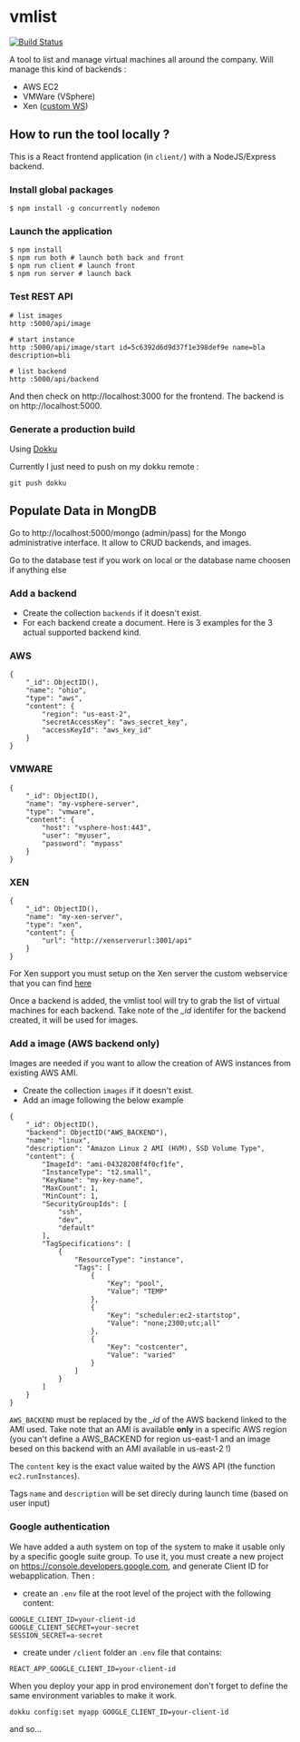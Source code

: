# vmlist

[![Build Status](https://travis-ci.org/gbandsmith/vmlist.svg?branch=master)](https://travis-ci.org/gbandsmith/vmlist)

A tool to list and manage virtual machines all around the company. Will manage this kind of backends :

* AWS EC2
* VMWare (VSphere)
* Xen ([custom WS](https://github.com/gbandsmith/xenrestapi))


## How to run the tool locally ?

This is a React frontend application (in ``client/``) with a NodeJS/Express backend.

### Install global packages

```
$ npm install -g concurrently nodemon
```

### Launch the application
```
$ npm install
$ npm run both # launch both back and front
$ npm run client # launch front
$ npm run server # launch back
```

### Test REST API

```
# list images
http :5000/api/image

# start instance
http :5000/api/image/start id=5c6392d6d9d37f1e398def9e name=bla description=bli

# list backend
http :5000/api/backend

```

And then check on http://localhost:3000 for the frontend. The backend is on http://localhost:5000.

### Generate a production build

Using [Dokku](https://github.com/dokku/dokku)

Currently I just need to push on my dokku remote :

```
git push dokku
```

## Populate Data in MongDB

Go to http://localhost:5000/mongo (admin/pass) for the Mongo administrative interface.
It allow to CRUD backends, and images.

Go to the database test if you work on local or the database name choosen if anything else

### Add a backend

- Create the collection ``backends`` if it doesn't exist.
- For each backend create a document. Here is 3 examples for the 3 actual supported backend kind.

### AWS

```
{
    "_id": ObjectID(),
    "name": "ohio",
    "type": "aws",
    "content": {
        "region": "us-east-2",
        "secretAccessKey": "aws_secret_key",
        "accessKeyId": "aws_key_id"
    }
}
```

### VMWARE

```
{
    "_id": ObjectID(),
    "name": "my-vsphere-server",
    "type": "vmware",
    "content": {
        "host": "vsphere-host:443",
        "user": "myuser",
        "password": "mypass"
    }
}
```

### XEN

```
{
    "_id": ObjectID(),
    "name": "my-xen-server",
    "type": "xen",
    "content": {
        "url": "http://xenserverurl:3001/api"
    }
}
```

For Xen support you must setup on the Xen server the custom webservice that you can find [here](https://github.com/gbandsmith/xenrestapi)

Once a backend is added, the vmlist tool will try to grab the list of virtual machines for each backend. Take note of the *\_id* identifer for the backend created, it will be used for images.

### Add a image (AWS backend only)

Images are needed if you want to allow the creation of AWS instances from existing AWS AMI.

- Create the collection ``images`` if it doesn't exist.
- Add an image following the below example

```
{
    "_id": ObjectID(),
    "backend": ObjectID("AWS_BACKEND"),
    "name": "linux",
    "description": "Amazon Linux 2 AMI (HVM), SSD Volume Type",
    "content": {
        "ImageId": "ami-04328208f4f0cf1fe",
        "InstanceType": "t2.small",
        "KeyName": "my-key-name",
        "MaxCount": 1,
        "MinCount": 1,
        "SecurityGroupIds": [
            "ssh",
            "dev",
            "default"
        ],
        "TagSpecifications": [
            {
                "ResourceType": "instance",
                "Tags": [
                    {
                        "Key": "pool",
                        "Value": "TEMP"
                    },
                    {
                        "Key": "scheduler:ec2-startstop",
                        "Value": "none;2300;utc;all"
                    },
                    {
                        "Key": "costcenter",
                        "Value": "varied"
                    }
                ]
            }
        ]
    }
}
```

``AWS_BACKEND`` must be replaced by the *\_id* of the AWS backend linked to the AMI used. Take note that an AMI is available **only** in a specific AWS region (you can't define a AWS_BACKEND for region us-east-1 and an image besed on this backend with an AMI available in us-east-2 !)

The ``content`` key is the exact value waited by the AWS API (the function ``ec2.runInstances``).

Tags ``name`` and ``description`` will be set direcly during launch time (based on user input)


### Google authentication

We have added a auth system on top of the system to make it usable only by a specific google suite group. To use it, you must create a new project on https://console.developers.google.com,  and generate Client ID for webapplication. Then :

* create an `.env` file at the root level of the project with the following content:

```
GOOGLE_CLIENT_ID=your-client-id
GOOGLE_CLIENT_SECRET=your-secret
SESSION_SECRET=a-secret
```

* create under `/client` folder an `.env` file that contains:

```
REACT_APP_GOOGLE_CLIENT_ID=your-client-id
```

When you deploy your app in prod environement don't forget to define the same environment variables to make it work.

`dokku config:set myapp GOOGLE_CLIENT_ID=your-client-id`

and so...
